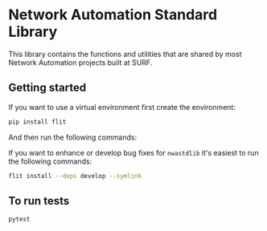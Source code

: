 # Network Automation Standard Library

This library contains the functions and utilities that are shared by most
Network Automation projects built at SURF.

## Getting started

If you want to use a virtual environment first create the environment:

```bash
pip install flit
```
And then run the following commands:

If you want to enhance or develop bug fixes for `nwastdlib` it's easiest to run the following commands:
```bash
flit install --deps develop --symlink
```


## To run tests
```
pytest
```
